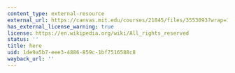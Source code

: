 ```yaml
---
content_type: external-resource
external_url: https://canvas.mit.edu/courses/21845/files/3553093?wrap=1
has_external_license_warning: true
license: https://en.wikipedia.org/wiki/All_rights_reserved
status: ''
title: here
uid: 1de9a5b7-eee3-4886-859c-1bf7516588c8
wayback_url: ''
---
```


